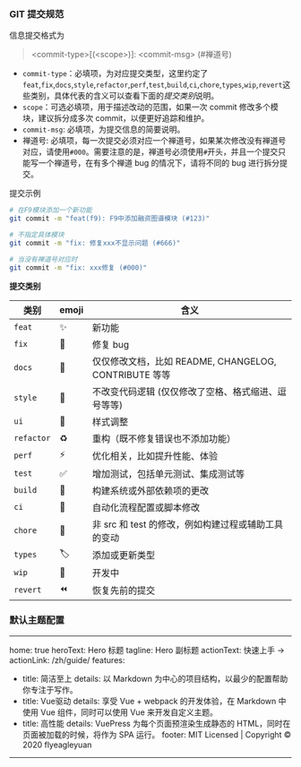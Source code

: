 ### GIT 提交规范

信息提交格式为

> \<commit-type\>[(\<scope\>)]: \<commit-msg\> (#禅道号)

- `commit-type`：必填项，为对应提交类型，这里约定了`feat`,`fix`,`docs`,`style`,`refactor`,`perf`,`test`,`build`,`ci`,`chore`,`types`,`wip`,`revert`这些类别，具体代表的含义可以查看下面的*提交类别*说明。
- `scope`：可选必填项，用于描述改动的范围，如果一次 commit 修改多个模块，建议拆分成多次 commit，以便更好追踪和维护。
- `commit-msg`: 必填项，为提交信息的简要说明。
- 禅道号: 必填项，每一次提交必须对应一个禅道号，如果某次修改没有禅道号对应，请使用`#000`。需要注意的是，禅道号必须使用`#`开头，并且一个提交只能写一个禅道号，在有多个禅道 bug 的情况下，请将不同的 bug 进行拆分提交。

提交示例

```bash
# 在F9模块添加一个新功能
git commit -m "feat(f9): F9中添加融资图谱模块 (#123)"

# 不指定具体模块
git commit -m "fix: 修复xxx不显示问题 (#666)"

# 当没有禅道号对应时
git commit -m "fix: xxx修复 (#000)"
```


**提交类别**

| 类别       | emoji | 含义                                                  |
| ---------- | ----- | ----------------------------------------------------- |
| `feat`     | ✨    | 新功能                                                |
| `fix`      | 🐛    | 修复 bug                                              |
| `docs`     | 📝    | 仅仅修改文档，比如 README, CHANGELOG, CONTRIBUTE 等等 |
| `style`    | 🎨    | 不改变代码逻辑 (仅仅修改了空格、格式缩进、逗号等等)   |
| `ui`       | 💄    | 样式调整                                              |
| `refactor` | ♻️    | 重构（既不修复错误也不添加功能）                      |
| `perf`     | ⚡️   | 优化相关，比如提升性能、体验                          |
| `test`     | ✅    | 增加测试，包括单元测试、集成测试等                    |
| `build`    | 👷    | 构建系统或外部依赖项的更改                            |
| `ci`       | 💚    | 自动化流程配置或脚本修改                              |
| `chore`    | 🔩    | 非 src 和 test 的修改，例如构建过程或辅助工具的变动   |
| `types`    | 🏷️    | 添加或更新类型                                        |
| `wip`      | 🚧    | 开发中                                                |
| `revert`   | ⏪    | 恢复先前的提交                                        |

### 默认主题配置


---
home: true
heroText: Hero 标题
tagline: Hero 副标题
actionText: 快速上手 →
actionLink: /zh/guide/
features:
  - title: 简洁至上
    details: 以 Markdown 为中心的项目结构，以最少的配置帮助你专注于写作。
  - title: Vue驱动
    details: 享受 Vue + webpack 的开发体验，在 Markdown 中使用 Vue 组件，同时可以使用 Vue 来开发自定义主题。
  - title: 高性能
    details: VuePress 为每个页面预渲染生成静态的 HTML，同时在页面被加载的时候，将作为 SPA 运行。
footer: MIT Licensed | Copyright © 2020 flyeagleyuan
---
